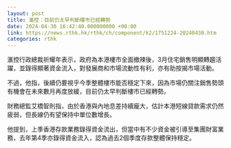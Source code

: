 ```yaml
---
layout: post
title: 滙控：目前仍太早判斷樓市已經轉勢
date: 2024-04-30 16:42:40.000000000 +08:00
link: https://news.rthk.hk/rthk/ch/component/k2/1751224-20240430.htm
categories: rthk
---
```


滙控行政總裁祈耀年表示，政府為本港樓市全面撤辣後，3月住宅銷售明顯轉趨活躍，並錄得顯著資金流入，對發展商和市場流動性有利，亦有助按揭市場活動。

不過，他指，後續仍要視乎今季整體樓市能否穩定下來，因為市場仍關注銷售勢頭有機會在未來數月再度放緩，目前仍太早判斷樓市已經轉勢。

財務總監艾橋智則指，由於香港與內地息差持續龐大，估計本港短線貸款需求仍然疲弱，但長線仍有望保持中單位數增長。

他提到，上季香港存款業務錄得資金流出，但當中有不少資金被引導至集團財富業務，去年第4季亦錄得資金流入，認為過去2個季度存款整體保持穩定。
